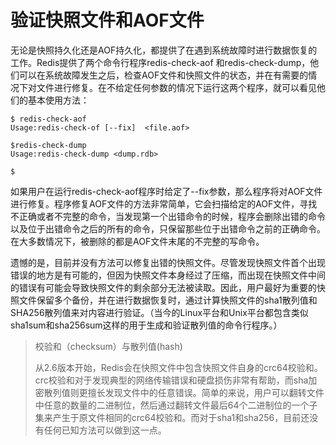 # 验证快照文件和AOF文件

无论是快照持久化还是AOF持久化，都提供了在遇到系统故障时进行数据恢复的工作。Redis提供了两个命令行程序redis-check-aof 和redis-check-dump，他们可以在系统故障发生之后，检查AOF文件和快照文件的状态，并在有需要的情况下对文件进行修复。在不给定任何参数的情况下运行这两个程序，就可以看见他们的基本使用方法：

```
$ redis-check-aof
Usage:redis-check-of [--fix]  <file.aof>

$redis-check-dump
Usage:redis-check-dump <dump.rdb>

$
```

如果用户在运行redis-check-aof程序时给定了--fix参数，那么程序将对AOF文件进行修复。程序修复AOF文件的方法非常简单，它会扫描给定的AOF文件，寻找不正确或者不完整的命令，当发现第一个出错命令的时候，程序会删除出错的命令以及位于出错命令之后的所有的命令，只保留那些位于出错命令之前的正确命令。在大多数情况下，被删除的都是AOF文件末尾的不完整的写命令。

遗憾的是，目前并没有方法可以修复出错的快照文件。尽管发现快照文件首个出现错误的地方是有可能的，但因为快照文件本身经过了压缩，而出现在快照文件中间的错误有可能会导致快照文件的剩余部分无法被读取。因此，用户最好为重要的快照文件保留多个备份，并在进行数据恢复时，通过计算快照文件的sha1散列值和SHA256散列值来对内容进行验证。（当今的Linux平台和Unix平台都包含类似sha1sum和sha256sum这样的用于生成和验证散列值的命令行程序。）

> 校验和（checksum）与散列值\(hash\)
>
> 从2.6版本开始，Redis会在快照文件中包含快照文件自身的crc64校验和。crc校验和对于发现典型的网络传输错误和硬盘损伤非常有帮助，而sha加密散列值则更擅长发现文件中的任意错误。简单的来说，用户可以翻转文件中任意的数量的二进制位，然后通过翻转文件最后64个二进制位的一个子集来产生于原文件相同的crc64校验和。而对于sha1和sha256，目前还没有任何已知方法可以做到这一点。



